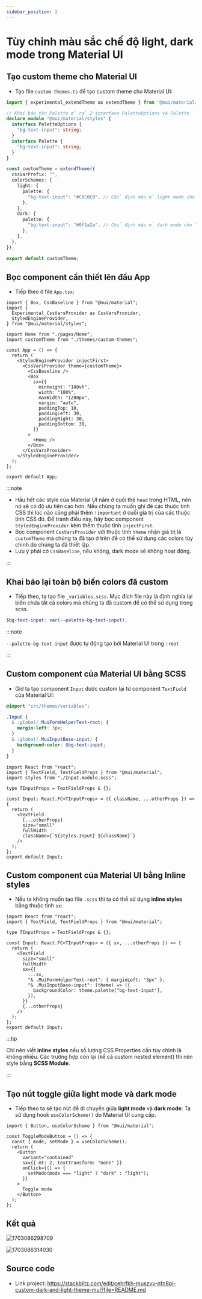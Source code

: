 ```yaml
---
sidebar_position: 2
---
```


# Tùy chỉnh màu sắc chế độ light, dark mode trong Material UI

## Tạo custom theme cho Material UI

- Tạo file `custom-themes.ts` để tạo custom theme cho Material UI:

```ts
import { experimental_extendTheme as extendTheme } from "@mui/material/styles";

// Khai báo tên Palette ở cả 2 interface PaletteOptions và Palette
declare module "@mui/material/styles" {
  interface PaletteOptions {
    "bg-text-input": string;
  }
  interface Palette {
    "bg-text-input": string;
  }
}

const customTheme = extendTheme({
  cssVarPrefix: "",
  colorSchemes: {
    light: {
      palette: {
        "bg-text-input": "#C0C0C0", // Chỉ định màu ở light mode cho "bg-text-input"
      },
    },
    dark: {
      palette: {
        "bg-text-input": "#0f1a2a", // Chỉ định màu ở dark mode cho "bg-text-input"
      },
    },
  },
});

export default customTheme;
```

## Bọc component cần thiết lên đầu App

- Tiếp theo ở file `App.tsx`:

```tsx
import { Box, CssBaseline } from "@mui/material";
import {
  Experimental_CssVarsProvider as CssVarsProvider,
  StyledEngineProvider,
} from "@mui/material/styles";

import Home from "./pages/Home";
import customTheme from "./themes/custom-themes";

const App = () => {
  return (
    <StyledEngineProvider injectFirst>
      <CssVarsProvider theme={customTheme}>
        <CssBaseline />
        <Box
          sx={{
            minHeight: "100vh",
            width: "100%",
            maxWidth: "1200px",
            margin: "auto",
            paddingTop: 10,
            paddingLeft: 30,
            paddingRight: 30,
            paddingBottom: 30,
          }}
        >
          <Home />
        </Box>
      </CssVarsProvider>
    </StyledEngineProvider>
  );
};

export default App;
```

:::note

- Hầu hết các style của Material UI nằm ở cuối thẻ `head` trong HTML, nên nó sẽ có độ ưu tiên cao hơn. Nếu chúng ta muốn ghi đè các thuộc tính CSS thì lúc nào cũng phải thêm `!important` ở cuối giá trị của các thuộc tính CSS đó. Để tránh điều này, hãy bọc component `StyledEngineProvider` kèm thêm thuộc tính `injectFirst`.
- Bọc component `CssVarsProvider` với thuộc tính `theme` nhận giá trị là `customTheme` mà chúng ta đã tạo ở trên để có thể sử dụng các colors tùy chỉnh do chúng ta đã thiết lập.
- Lưu ý phải có `CssBaseline`, nếu không, dark mode sẽ không hoạt động.

:::

## Khai báo lại toàn bộ biến colors đã custom

- Tiếp theo, ta tạo file `_variables.scss`. Mục đích file này là định nghĩa lại biến chứa tất cả colors mà chúng ta đã custom để có thể sử dụng trong scss.

```scss
$bg-text-input: var(--palette-bg-text-input);
```

:::note

`--palette-bg-text-input` được tự động tạo bởi Material UI trong `:root`

:::

## Custom component của Material UI bằng SCSS

- Giờ ta tạo component `Input` được custom lại từ component `TextField` của Material UI:

```scss
@import "src/themes/variables";

.Input {
  & :global(.MuiFormHelperText-root) {
    margin-left: 3px;
  }
  & :global(.MuiInputBase-input) {
    background-color: $bg-text-input;
  }
}
```

```tsx
import React from "react";
import { TextField, TextFieldProps } from "@mui/material";
import styles from "./Input.module.scss";

type TInputProps = TextFieldProps & {};

const Input: React.FC<TInputProps> = ({ className, ...otherProps }) => {
  return (
    <TextField
      {...otherProps}
      size="small"
      fullWidth
      className={`${styles.Input} ${className}`}
    />
  );
};
export default Input;
```

## Custom component của Material UI bằng Inline styles

- Nếu ta không muốn tạo file `.scss` thì ta có thể sử dụng **inline styles** bằng thuộc tính `sx`:

```tsx
import React from "react";
import { TextField, TextFieldProps } from "@mui/material";

type TInputProps = TextFieldProps & {};

const Input: React.FC<TInputProps> = ({ sx, ...otherProps }) => {
  return (
    <TextField
      size="small"
      fullWidth
      sx={{
        ...sx,
        "& .MuiFormHelperText-root": { marginLeft: "3px" },
        "& .MuiInputBase-input": (theme) => ({
          backgroundColor: theme.palette["bg-text-input"],
        }),
      }}
      {...otherProps}
    />
  );
};
export default Input;
```

:::tip

Chỉ nên viết **inline styles** nếu số lượng CSS Properties cần tùy chỉnh là không nhiều. Các trường hợp còn lại (kể cả custom nested element) thì nên style bằng **SCSS Module**.

:::

## Tạo nút toggle giữa light mode và dark mode

- Tiếp theo ta sẽ tạo nút để di chuyển giữa **light mode** và **dark mode**: Ta sử dụng hook `useColorScheme()` do Material UI cung cấp.

```tsx
import { Button, useColorScheme } from "@mui/material";

const ToggleModeButton = () => {
  const { mode, setMode } = useColorScheme();
  return (
    <Button
      variant="contained"
      sx={{ mt: 2, textTransform: "none" }}
      onClick={() => {
        setMode(mode === "light" ? "dark" : "light");
      }}
    >
      Toggle mode
    </Button>
  );
};
```

## Kết quả

![1703086298709](image/customize-theme-dark-and-light-mode-mui/1703086298709.png)

![1703086314030](image/customize-theme-dark-and-light-mode-mui/1703086314030.png)

## Source code

- Link project: https://stackblitz.com/edit/cehrfkh-muszvv-nfn8pi-custom-dark-and-light-theme-mui?file=README.md
